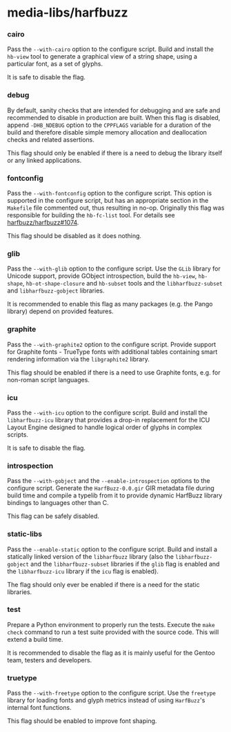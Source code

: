 # media-libs/harfbuzz

### cairo
Pass the `--with-cairo` option to the configure script. Build and install the `hb-view` tool to generate a graphical view of a string shape, using a particular font, as a set of glyphs.

It is safe to disable the flag.

### debug
By default, sanity checks that are intended for debugging and are safe and recommended to disable in production are built. When this flag is disabled, append `-DHB_NDEBUG` option to the `CPPFLAGS` variable for a duration of the build and therefore disable simple memory allocation and deallocation checks and related assertions.

This flag should only be enabled if there is a need to debug the library itself or any linked applications.

### fontconfig
Pass the `--with-fontconfig` option to the configure script. This option is supported in the configure script, but has an appropriate section in the `Makefile` file commented out, thus resulting in no-op. Originally this flag was responsible for building the `hb-fc-list` tool. For details see [harfbuzz/harfbuzz#1074](https://github.com/harfbuzz/harfbuzz/issues/1074).

This flag should be disabled as it does nothing.

### glib
Pass the `--with-glib` option to the configure script. Use the `GLib` library for Unicode support, provide GObject introspection, build the `hb-view`, `hb-shape`, `hb-ot-shape-closure` and `hb-subset` tools and the `libharfbuzz-subset` and `libharfbuzz-gobject` libraries.

It is recommended to enable this flag as many packages (e.g. the Pango library) depend on provided features.

### graphite
Pass the `--with-graphite2` option to the configure script. Provide support for Graphite fonts - TrueType fonts with additional tables containing smart rendering information via the `libgraphite2` library.

This flag should be enabled if there is a need to use Graphite fonts, e.g. for non-roman script languages.

### icu
Pass the `--with-icu` option to the configure script. Build and install the `libharfbuzz-icu` library that provides a drop-in replacement for the ICU Layout Engine designed to handle logical order of glyphs in complex scripts.

It is safe to disable the flag.

### introspection
Pass the `--with-gobject` and the `--enable-introspection` options to the configure script. Generate the `HarfBuzz-0.0.gir` GIR metadata file during build time and compile a typelib from it to provide dynamic HarfBuzz library bindings to languages other than C.

This flag can be safely disabled.

### static-libs
Pass the `--enable-static` option to the configure script. Build and install a statically linked version of the `libharfbuzz` library (also the `libharfbuzz-gobject` and the `libharfbuzz-subset` libraries if the `glib` flag is enabled and the `libharfbuzz-icu` library if the `icu` flag is enabled).

The flag should only ever be enabled if there is a need for the static libraries.

### test
Prepare a Python environment to properly run the tests. Execute the `make check` command to run a test suite provided with the source code. This will extend a build time.

It is recommended to disable the flag as it is mainly useful for the Gentoo team, testers and developers.

### truetype
Pass the `--with-freetype` option to the configure script. Use the `freetype` library for loading fonts and glyph metrics instead of using `HarfBuzz`'s internal font functions.

This flag should be enabled to improve font shaping.
